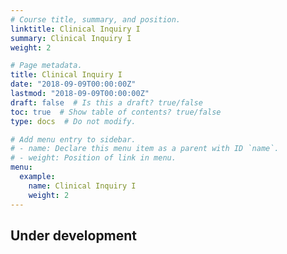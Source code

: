 ```yaml
---
# Course title, summary, and position.
linktitle: Clinical Inquiry I
summary: Clinical Inquiry I
weight: 2

# Page metadata.
title: Clinical Inquiry I
date: "2018-09-09T00:00:00Z"
lastmod: "2018-09-09T00:00:00Z"
draft: false  # Is this a draft? true/false
toc: true  # Show table of contents? true/false
type: docs  # Do not modify.

# Add menu entry to sidebar.
# - name: Declare this menu item as a parent with ID `name`.
# - weight: Position of link in menu.
menu:
  example:
    name: Clinical Inquiry I
    weight: 2
---
```


## Under development

